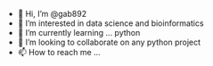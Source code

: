 - 👋 Hi, I’m @gab892
- 👀 I’m interested in data science and bioinformatics
- 🌱 I’m currently learning ... python
- 💞️ I’m looking to collaborate on any python project
- 📫 How to reach me ...

<!---
gab892/gab892 is a ✨ special ✨ repository because its `README.md` (this file) appears on your GitHub profile.
You can click the Preview link to take a look at your changes.
--->
